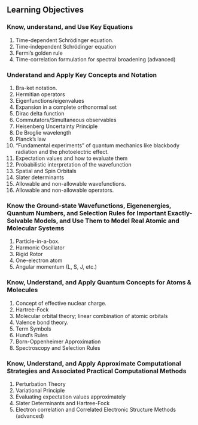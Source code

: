 ## Learning Objectives
### Know, understand, and Use Key Equations
1. Time-dependent Schrödinger equation.
2. Time-independent Schrödinger equation
3. Fermi’s golden rule
4. Time-correlation formulation for spectral broadening (advanced)

### Understand and Apply Key Concepts and Notation
1. Bra-ket notation.
2. Hermitian operators
3. Eigenfunctions/eigenvalues
4. Expansion in a complete orthonormal set
5. Dirac delta function
6. Commutators/Simultaneous observables
7. Heisenberg Uncertainty Principle
8. De Broglie wavelength
9. Planck’s law
10. “Fundamental experiments” of quantum mechanics like blackbody radiation and the
photoelectric effect.
11. Expectation values and how to evaluate them
12. Probabilistic interpretation of the wavefunction
13. Spatial and Spin Orbitals
14. Slater determinants
15. Allowable and non-allowable wavefunctions.
16. Allowable and non-allowable operators.

### Know the Ground-state Wavefunctions, Eigenenergies, Quantum Numbers, and Selection Rules for Important Exactly-Solvable Models, and Use Them to Model Real Atomic and Molecular Systems
1. Particle-in-a-box.
2. Harmonic Oscillator
3. Rigid Rotor
4. One-electron atom
5. Angular momentum (L, S, J, etc.)

### Know, Understand, and Apply Quantum Concepts for Atoms & Molecules
1. Concept of effective nuclear charge.
2. Hartree-Fock
3. Molecular orbital theory; linear combination of atomic orbitals
4. Valence bond theory.
5. Term Symbols
6. Hund’s Rules
7. Born-Oppenheimer Approximation
8. Spectroscopy and Selection Rules

### Know, Understand, and Apply Approximate Computational Strategies and Associated Practical Computational Methods
1. Perturbation Theory
2. Variational Principle
3. Evaluating expectation values approximately
4. Slater Determinants and Hartree-Fock
5. Electron correlation and Correlated Electronic Structure Methods (advanced)